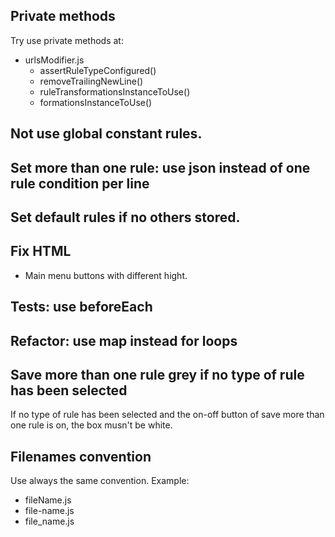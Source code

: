 ## Private methods

Try use private methods at:

- urlsModifier.js
  - assertRuleTypeConfigured()
  - removeTrailingNewLine()
  - ruleTransformationsInstanceToUse()
  - formationsInstanceToUse()

## Not use global constant rules.

## Set more than one rule: use json instead of one rule condition per line

## Set default rules if no others stored.

## Fix HTML
- Main menu buttons with different hight.

## Tests: use beforeEach

## Refactor: use map instead for loops

## Save more than one rule grey if no type of rule has been selected

If no type of rule has been selected and the on-off button of save more than one rule is on, the box musn't be white.

## Filenames convention
Use always the same convention. Example:
- fileName.js 
- file-name.js
- file_name.js
